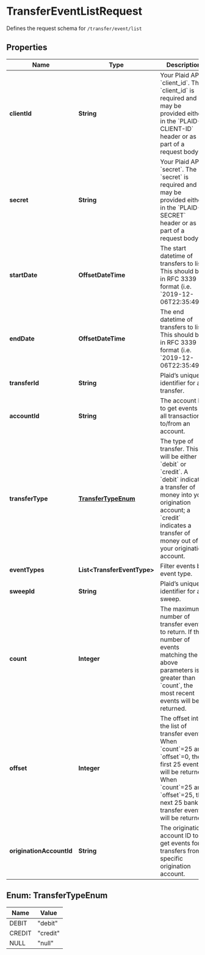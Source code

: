 

# TransferEventListRequest

Defines the request schema for `/transfer/event/list`

## Properties

| Name | Type | Description | Notes |
|------------ | ------------- | ------------- | -------------|
|**clientId** | **String** | Your Plaid API &#x60;client_id&#x60;. The &#x60;client_id&#x60; is required and may be provided either in the &#x60;PLAID-CLIENT-ID&#x60; header or as part of a request body. |  [optional] |
|**secret** | **String** | Your Plaid API &#x60;secret&#x60;. The &#x60;secret&#x60; is required and may be provided either in the &#x60;PLAID-SECRET&#x60; header or as part of a request body. |  [optional] |
|**startDate** | **OffsetDateTime** | The start datetime of transfers to list. This should be in RFC 3339 format (i.e. &#x60;2019-12-06T22:35:49Z&#x60;) |  [optional] |
|**endDate** | **OffsetDateTime** | The end datetime of transfers to list. This should be in RFC 3339 format (i.e. &#x60;2019-12-06T22:35:49Z&#x60;) |  [optional] |
|**transferId** | **String** | Plaid’s unique identifier for a transfer. |  [optional] |
|**accountId** | **String** | The account ID to get events for all transactions to/from an account. |  [optional] |
|**transferType** | [**TransferTypeEnum**](#TransferTypeEnum) | The type of transfer. This will be either &#x60;debit&#x60; or &#x60;credit&#x60;.  A &#x60;debit&#x60; indicates a transfer of money into your origination account; a &#x60;credit&#x60; indicates a transfer of money out of your origination account. |  [optional] |
|**eventTypes** | **List&lt;TransferEventType&gt;** | Filter events by event type. |  [optional] |
|**sweepId** | **String** | Plaid’s unique identifier for a sweep. |  [optional] |
|**count** | **Integer** | The maximum number of transfer events to return. If the number of events matching the above parameters is greater than &#x60;count&#x60;, the most recent events will be returned. |  [optional] |
|**offset** | **Integer** | The offset into the list of transfer events. When &#x60;count&#x60;&#x3D;25 and &#x60;offset&#x60;&#x3D;0, the first 25 events will be returned. When &#x60;count&#x60;&#x3D;25 and &#x60;offset&#x60;&#x3D;25, the next 25 bank transfer events will be returned. |  [optional] |
|**originationAccountId** | **String** | The origination account ID to get events for transfers from a specific origination account. |  [optional] |



## Enum: TransferTypeEnum

| Name | Value |
|---- | -----|
| DEBIT | &quot;debit&quot; |
| CREDIT | &quot;credit&quot; |
| NULL | &quot;null&quot; |



